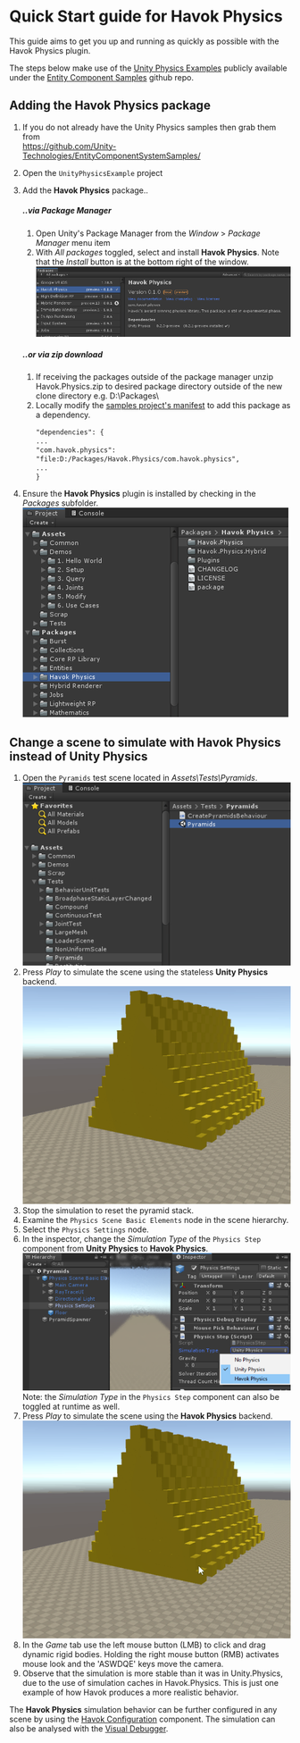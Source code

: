 # Quick Start guide for Havok Physics

This guide aims to get you up and running as quickly as possible with the Havok Physics plugin.

The steps below make use of the [Unity Physics Examples](https://github.com/Unity-Technologies/EntityComponentSystemSamples/blob/master/UnityPhysicsSamples/Documentation/samples.md) publicly available under the [Entity Component Samples](https://github.com/Unity-Technologies/EntityComponentSystemSamples)  github repo.

## Adding the Havok Physics package

1. If you do not already have the Unity Physics samples then grab them from   
    https://github.com/Unity-Technologies/EntityComponentSystemSamples/  
1. Open the `UnityPhysicsExample` project  
1. Add the **Havok Physics** package..  
    ##### ..via Package Manager  
    1. Open Unity's Package Manager from the _Window_ > _Package Manager_ menu item 
    1. With *All packages* toggled, select and install **Havok Physics**. Note that the *Install* button is at the bottom right of the window.  
    ![](./Images/Havok.Physics.Package.Manager.png)
    ##### ..or via zip download
    1. If receiving the packages outside of the package manager unzip Havok.Physics.zip to desired package directory outside of the new clone directory e.g. D:\\Packages\\ 
    1. Locally modify the [samples project's manifest](https://github.com/Unity-Technologies/EntityComponentSystemSamples/blob/master/UnityPhysicsSamples/Packages/manifest.json) to add this package as a dependency.  
        ```
        "dependencies": {
        ...
        "com.havok.physics": "file:D:/Packages/Havok.Physics/com.havok.physics",
        ...
        }
        ```

1. Ensure the **Havok Physics** plugin is installed by checking in the *Packages* subfolder.  
    ![](./Images/Havok.Physics.Package.png)

## Change a scene to simulate with Havok Physics instead of Unity Physics

1. Open the `Pyramids` test scene located in _Assets\Tests\Pyramids_.  
    ![](./Images/Havok.Physics.Tests.Pyramids.png)
1. Press *Play* to simulate the scene using the stateless **Unity Physics** backend.
    ![](./Images/UnityPhysicsPyramids12.gif)
1. Stop the simulation to reset the pyramid stack.
1. Examine the `Physics Scene Basic Elements` node in the scene hierarchy.
1. Select the `Physics Settings` node.
1. In the inspector, change the _Simulation Type_ of the `Physics Step` component from **Unity Physics** to **Havok Physics**.   
    ![](./Images/Havok.Physics.PhysicsStep.png)  
    Note: the _Simulation Type_ in the `Physics Step` component can also be toggled at runtime as well.
1. Press *Play* to simulate the scene using the **Havok Physics** backend.
    ![](./Images/HavokPhysicsPyramids12.gif)
1. In the _Game_ tab use the left mouse button (LMB) to click and drag dynamic rigid bodies. Holding the right mouse button (RMB) activates mouse look and the 'ASWDQE' keys move the camera.
1. Observe that the simulation is more stable than it was in Unity.Physics, due to the use of simulation caches in Havok.Physics. This is just one example of how Havok produces a more realistic behavior.

The **Havok Physics** simulation behavior can be further configured in any scene by using the [Havok Configuration](configuration.md) component. The simulation can also be analysed with the [Visual Debugger](vdb_quickstart.md).
